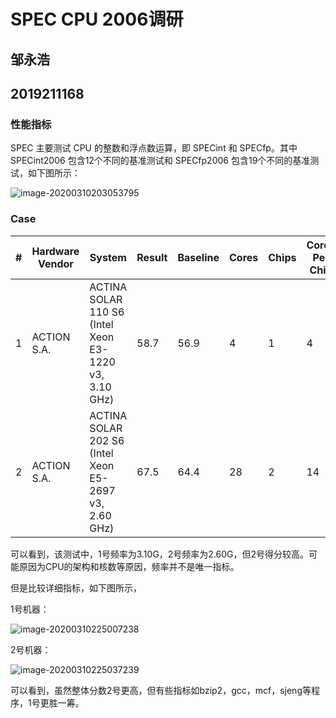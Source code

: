 # SPEC CPU 2006调研

## 邹永浩

## 2019211168

### 性能指标

SPEC 主要测试 CPU 的整数和浮点数运算，即 SPECint 和 SPECfp。其中 SPECint2006 包含12个不同的基准测试和 SPECfp2006 包含19个不同的基准测试，如下图所示：

![image-20200310203053795](C:\Users\Administrator\Desktop\1.png)

### Case

| #    | Hardware Vendor | System                                                | Result | Baseline | Cores | Chips | Cores Per Chip | Published |
| ---- | --------------- | ----------------------------------------------------- | ------ | -------- | ----- | ----- | -------------- | --------- |
| 1    | ACTION S.A.     | ACTINA SOLAR 110 S6 (Intel Xeon E3-1220 v3, 3.10 GHz) | 58.7   | 56.9     | 4     | 1     | 4              | Dec-2015  |
| 2    | ACTION S.A.     | ACTINA SOLAR 202 S6 (Intel Xeon E5-2697 v3, 2.60 GHz) | 67.5   | 64.4     | 28    | 2     | 14             | Dec-2015  |



可以看到，该测试中，1号频率为3.10G，2号频率为2.60G，但2号得分较高。可能原因为CPU的架构和核数等原因，频率并不是唯一指标。

但是比较详细指标，如下图所示，

1号机器：

![image-20200310225007238](C:\Users\Administrator\Desktop\2.png)



2号机器：

![image-20200310225037239](C:\Users\Administrator\Desktop\3.png)



可以看到，虽然整体分数2号更高，但有些指标如bzip2，gcc，mcf，sjeng等程序，1号更胜一筹。